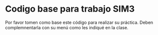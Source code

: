 # Codigo base para trabajo SIM3
Por favor tomen como base este código para realizar su práctica.
Deben complemnentarla con su menú como les indiqué en la clase.
